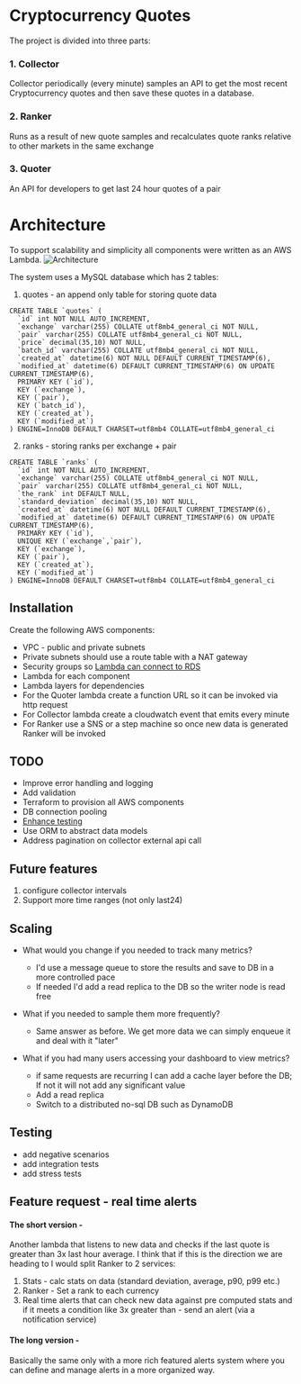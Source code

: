 # Cryptocurrency Quotes

The project is divided into three parts: 
### 1. Collector
Collector periodically (every minute) samples an API to get the most recent Cryptocurrency quotes and then save these quotes in a database.

### 2. Ranker
Runs as a result of new quote samples and recalculates quote ranks relative to other markets in the same exchange

### 3. Quoter
An API for developers to get last 24 hour quotes of a pair

# Architecture
To support scalability and simplicity all components were written as an AWS Lambda.
![Architecture](https://www.dropbox.com/s/shwiawew5ax027v/MC.jpg?dl=0)

The system uses a MySQL database which has 2 tables:
1. quotes - an append only table for storing quote data
```
CREATE TABLE `quotes` (
  `id` int NOT NULL AUTO_INCREMENT,
  `exchange` varchar(255) COLLATE utf8mb4_general_ci NOT NULL,
  `pair` varchar(255) COLLATE utf8mb4_general_ci NOT NULL,
  `price` decimal(35,10) NOT NULL,
  `batch_id` varchar(255) COLLATE utf8mb4_general_ci NOT NULL,
  `created_at` datetime(6) NOT NULL DEFAULT CURRENT_TIMESTAMP(6),
  `modified_at` datetime(6) DEFAULT CURRENT_TIMESTAMP(6) ON UPDATE CURRENT_TIMESTAMP(6),
  PRIMARY KEY (`id`),
  KEY (`exchange`),
  KEY (`pair`),
  KEY (`batch_id`),
  KEY (`created_at`),
  KEY (`modified_at`)
) ENGINE=InnoDB DEFAULT CHARSET=utf8mb4 COLLATE=utf8mb4_general_ci
```
2. ranks - storing ranks per exchange + pair
```
CREATE TABLE `ranks` (
  `id` int NOT NULL AUTO_INCREMENT,
  `exchange` varchar(255) COLLATE utf8mb4_general_ci NOT NULL,
  `pair` varchar(255) COLLATE utf8mb4_general_ci NOT NULL,
  `the_rank` int DEFAULT NULL,
  `standard_deviation` decimal(35,10) NOT NULL,
  `created_at` datetime(6) NOT NULL DEFAULT CURRENT_TIMESTAMP(6),
  `modified_at` datetime(6) DEFAULT CURRENT_TIMESTAMP(6) ON UPDATE CURRENT_TIMESTAMP(6),
  PRIMARY KEY (`id`),
  UNIQUE KEY (`exchange`,`pair`),
  KEY (`exchange`),
  KEY (`pair`),
  KEY (`created_at`),
  KEY (`modified_at`)
) ENGINE=InnoDB DEFAULT CHARSET=utf8mb4 COLLATE=utf8mb4_general_ci
```

## Installation
Create the following AWS components:
- VPC - public and private subnets
- Private subnets should use a route table with a NAT gateway
- Security groups so [Lambda can connect to RDS](https://aws.amazon.com/premiumsupport/knowledge-center/connect-lambda-to-an-rds-instance/)
- Lambda for each component
- Lambda layers for dependencies
- For the Quoter lambda create a function URL so it can be invoked via http request
- For Collector lambda create a cloudwatch event that emits every minute
- For Ranker use a SNS or a step machine so once new data is generated Ranker will be invoked

## TODO
- Improve error handling and logging
- Add validation
- Terraform to provision all AWS components
- DB connection pooling
- [Enhance testing](#testing)
- Use ORM to abstract data models
- Address pagination on collector external api call

## Future features
1. configure collector intervals
2. Support more time ranges (not only last24)

## Scaling
- What would you change if you needed to track many metrics?
    * I'd use a message queue to store the results and save to DB in a more controlled pace
    * If needed I'd add a read replica to the DB so the writer node is read free

- What if you needed to sample them more frequently?
    * Same answer as before. We get more data we can simply enqueue it and deal with it "later"
    
- What if you had many users accessing your dashboard to view metrics?
    * if same requests are recurring I can add a cache layer before the DB; If not it will not add any significant value
    * Add a read replica
    * Switch to a distributed no-sql DB such as DynamoDB

## Testing
- add negative scenarios
- add integration tests
- add stress tests

##  Feature request - real time alerts
#### The short version - 
Another lambda that listens to new data and checks if the last quote is greater than 3x last hour average.
I think that if this is the direction we are heading to I would split Ranker to 2 services:
1. Stats - calc stats on data (standard deviation, average, p90, p99 etc.)
2. Ranker - Set a rank to each currency
3. Real time alerts that can check new data against pre computed stats and if it meets a condition like 3x greater than - send an alert (via a notification service)

#### The long version - 
Basically the same only with a more rich featured alerts system where you can define and manage alerts in a more organized way.
